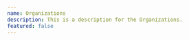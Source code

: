 ```yaml
---
name: Organizations
description: This is a description for the Organizations.
featured: false
---
```

